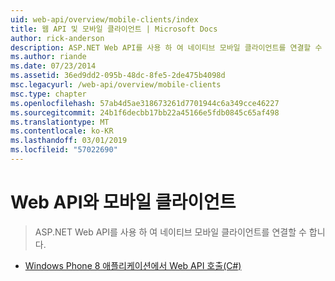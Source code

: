 ```yaml
---
uid: web-api/overview/mobile-clients/index
title: 웹 API 및 모바일 클라이언트 | Microsoft Docs
author: rick-anderson
description: ASP.NET Web API를 사용 하 여 네이티브 모바일 클라이언트를 연결할 수 합니다.
ms.author: riande
ms.date: 07/23/2014
ms.assetid: 36ed9dd2-095b-48dc-8fe5-2de475b4098d
msc.legacyurl: /web-api/overview/mobile-clients
msc.type: chapter
ms.openlocfilehash: 57ab4d5ae318673261d7701944c6a349cce46227
ms.sourcegitcommit: 24b1f6decbb17bb22a45166e5fdb0845c65af498
ms.translationtype: MT
ms.contentlocale: ko-KR
ms.lasthandoff: 03/01/2019
ms.locfileid: "57022690"
---
```

<a name="web-api-and-mobile-clients"></a>Web API와 모바일 클라이언트
====================
> ASP.NET Web API를 사용 하 여 네이티브 모바일 클라이언트를 연결할 수 합니다.


- [Windows Phone 8 애플리케이션에서 Web API 호출(C#)](calling-web-api-from-a-windows-phone-8-application.md)
